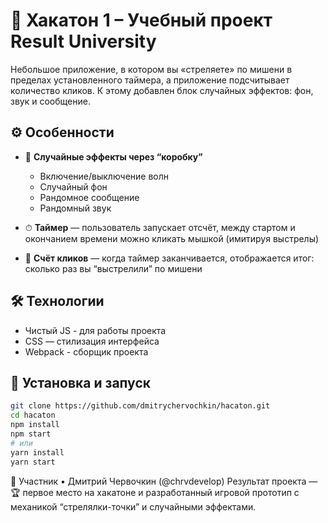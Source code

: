 # 🎯 Хакатон 1 – Учебный проект Result University

Небольшое приложение, в котором вы «стреляете» по мишени в пределах установленного таймера, а приложение подсчитывает количество кликов. К этому добавлен блок случайных эффектов: фон, звук и сообщение.

## ⚙️ Особенности

- 🔄 **Случайные эффекты через “коробку”**  
  - Включение/выключение волн  
  - Случайный фон  
  - Рандомное сообщение  
  - Рандомный звук

- ⏱ **Таймер** — пользователь запускает отсчёт, между стартом и окончанием времени можно кликать мышкой (имитируя выстрелы)
- 🎯 **Счёт кликов** — когда таймер заканчивается, отображается итог: сколько раз вы “выстрелили” по мишени

## 🛠 Технологии

- Чистый JS - для работы проекта
- CSS — стилизация интерфейса
- Webpack - сборщик проекта

## 🚀 Установка и запуск

```bash
git clone https://github.com/dmitrychervochkin/hacaton.git
cd hacaton
npm install
npm start
# или
yarn install
yarn start
```

🤝 Участник
	•	Дмитрий Червочкин (@chrvdevelop)
Результат проекта — 🏆 первое место на хакатоне и разработанный игровой прототип с механикой “стрелялки-точки” и случайными эффектами.

